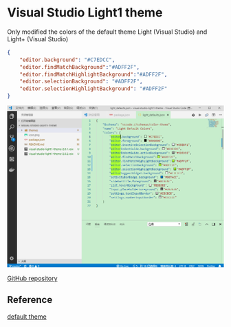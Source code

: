 # Visual Studio Light1 theme

Only modified the colors of the default theme Light (Visual Studio) and Light+ (Visual Studio)

```json
{
    "editor.background": "#C7EDCC",
    "editor.findMatchBackground":"#ADFF2F",
    "editor.findMatchHighlightBackground":"#ADFF2F",
    "editor.selectionBackground": "#ADFF2F",
    "editor.selectionHighlightBackground": "#ADFF2F"
}
```

![image](https://raw.githubusercontent.com/sunven/picture/master/Snipaste_2018-11-02_14-39-18.png)

[GitHub repository](https://github.com/sunven/visual-studio-light1-theme)

## Reference

[default theme](https://github.com/Microsoft/vscode/tree/master/extensions/theme-defaults/themes)
